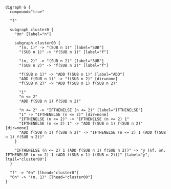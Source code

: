 <!-- https://gist.github.com/alopatindev/4a4fddb983911c0a7c872e4720014eee
y := λf.(λx.f (x x)) (λx.f (x x))
fib := y (λf n.if n <= 2 then 1 else f(n - 1) + f(n - 2))

fib := y ( λf. λn. IFTHENELSE (n <= 2) 1 (ADD f(SUB n 1) f(SUB n 2)) )
-->
```graphviz
digraph G {
  compound="true"

  "f"

  subgraph cluster0 {
    "0n" [label="n"]

    subgraph cluster00 {
      "(n, 1)" -> "(SUB n 1)" [label="SUB"]
      "(SUB n 1)" -> "f(SUB n 1)" [label="f"]

      "(n, 2)" -> "(SUB n 2)" [label="SUB"]
      "(SUB n 2)" -> "f(SUB n 2)" [label="f"]

      "f(SUB n 1)" -> "ADD f(SUB n 1)" [label="ADD"]
      "ADD f(SUB n 1)" -> "f(SUB n 2)" [dir=none]
      "f(SUB n 2)" -> "ADD f(SUB n 1) f(SUB n 2)"

      "1"
      "n <= 2"
      "ADD f(SUB n 1) f(SUB n 2)"

      "n <= 2" -> "IFTHENELSE (n <= 2)" [label="IFTHENELSE"]
      "1" -> "IFTHENELSE (n <= 2)" [dir=none]
      "IFTHENELSE (n <= 2)" -> "IFTHENELSE (n <= 2) 1"
      "IFTHENELSE (n <= 2) 1" -> "ADD f(SUB n 1) f(SUB n 2)" [dir=none]
      "ADD f(SUB n 1) f(SUB n 2)" -> "IFTHENELSE (n <= 2) 1 (ADD f(SUB n 1) f(SUB n 2))"
    }

    "IFTHENELSE (n <= 2) 1 (ADD f(SUB n 1) f(SUB n 2))" -> "y (λf. λn. IFTHENELSE (n <= 2) 1 (ADD f(SUB n 1) f(SUB n 2)))" [label="y", ltail="cluster00"]
  }

  "f" -> "0n" [lhead="cluster0"]
  "0n" -> "(n, 1)" [lhead="cluster00"]
}
```

<!-- digraph g{
  n1 -> p1 [dir=none];
  p1 -> p2
  p1 [shape=none, width=0, height=0, label=""]
  {rank=same; n2 -> p1}
} -->